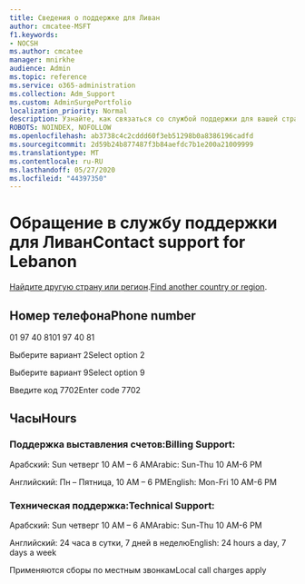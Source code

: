 ```yaml
---
title: Сведения о поддержке для Ливан
author: cmcatee-MSFT
f1.keywords:
- NOCSH
ms.author: cmcatee
manager: mnirkhe
audience: Admin
ms.topic: reference
ms.service: o365-administration
ms.collection: Adm_Support
ms.custom: AdminSurgePortfolio
localization_priority: Normal
description: Узнайте, как связаться со службой поддержки для вашей страны или региона.
ROBOTS: NOINDEX, NOFOLLOW
ms.openlocfilehash: ab3738c4c2cddd60f3eb51298b0a8386196cadfd
ms.sourcegitcommit: 2d59b24b877487f3b84aefdc7b1e200a21009999
ms.translationtype: MT
ms.contentlocale: ru-RU
ms.lasthandoff: 05/27/2020
ms.locfileid: "44397350"
---
```

# <a name="contact-support-for-lebanon"></a><span data-ttu-id="42ef6-103">Обращение в службу поддержки для Ливан</span><span class="sxs-lookup"><span data-stu-id="42ef6-103">Contact support for Lebanon</span></span>

<span data-ttu-id="42ef6-104">[Найдите другую страну или регион](../contact-support-for-business-products.md).</span><span class="sxs-lookup"><span data-stu-id="42ef6-104">[Find another country or region](../contact-support-for-business-products.md).</span></span>

## <a name="phone-number"></a><span data-ttu-id="42ef6-105">Номер телефона</span><span class="sxs-lookup"><span data-stu-id="42ef6-105">Phone number</span></span>
<span data-ttu-id="42ef6-106">01 97 40 81</span><span class="sxs-lookup"><span data-stu-id="42ef6-106">01 97 40 81</span></span>

<span data-ttu-id="42ef6-107">Выберите вариант 2</span><span class="sxs-lookup"><span data-stu-id="42ef6-107">Select option 2</span></span>

<span data-ttu-id="42ef6-108">Выберите вариант 9</span><span class="sxs-lookup"><span data-stu-id="42ef6-108">Select option 9</span></span>

<span data-ttu-id="42ef6-109">Введите код 7702</span><span class="sxs-lookup"><span data-stu-id="42ef6-109">Enter code 7702</span></span>

## <a name="hours"></a><span data-ttu-id="42ef6-110">Часы</span><span class="sxs-lookup"><span data-stu-id="42ef6-110">Hours</span></span>
### <a name="billing-support"></a><span data-ttu-id="42ef6-111">Поддержка выставления счетов:</span><span class="sxs-lookup"><span data-stu-id="42ef6-111">Billing Support:</span></span>

<span data-ttu-id="42ef6-112">Арабский: Sun четверг 10 AM – 6 AM</span><span class="sxs-lookup"><span data-stu-id="42ef6-112">Arabic: Sun-Thu 10 AM-6 PM</span></span>

<span data-ttu-id="42ef6-113">Английский: Пн – Пятница, 10 AM – 6 PM</span><span class="sxs-lookup"><span data-stu-id="42ef6-113">English: Mon-Fri 10 AM-6 PM</span></span>

### <a name="technical-support"></a><span data-ttu-id="42ef6-114">Техническая поддержка:</span><span class="sxs-lookup"><span data-stu-id="42ef6-114">Technical Support:</span></span>

<span data-ttu-id="42ef6-115">Арабский: Sun четверг 10 AM – 6 AM</span><span class="sxs-lookup"><span data-stu-id="42ef6-115">Arabic: Sun-Thu 10 AM-6 PM</span></span>

<span data-ttu-id="42ef6-116">Английский: 24 часа в сутки, 7 дней в неделю</span><span class="sxs-lookup"><span data-stu-id="42ef6-116">English: 24 hours a day, 7 days a week</span></span>

<span data-ttu-id="42ef6-117">Применяются сборы по местным звонкам</span><span class="sxs-lookup"><span data-stu-id="42ef6-117">Local call charges apply</span></span>
